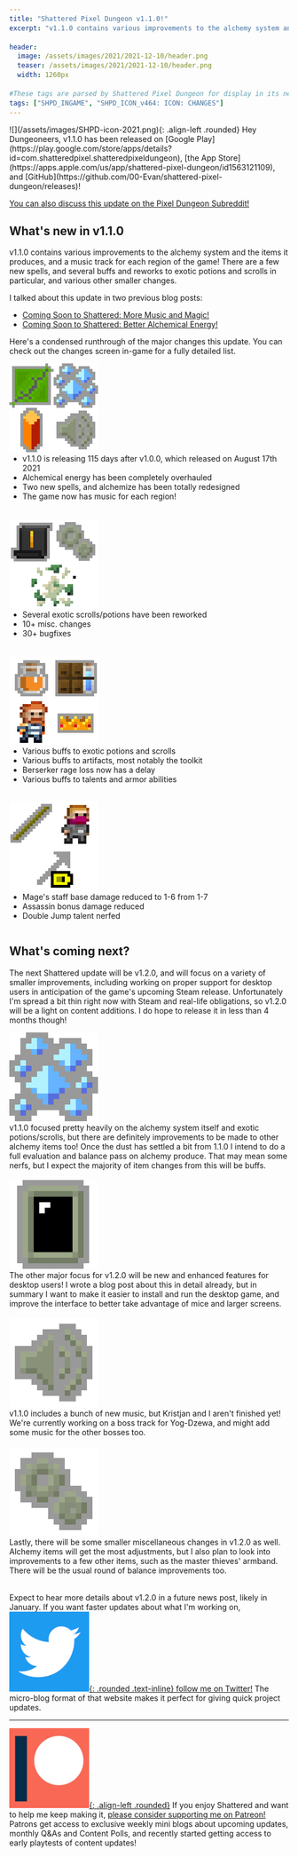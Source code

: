 ```yaml
---
title: "Shattered Pixel Dungeon v1.1.0!"
excerpt: "v1.1.0 contains various improvements to the alchemy system and the items it produces, and a music track for each region of the game! There are a few new spells, and several buffs and reworks to exotic potions and scrolls in particular, and various other smaller changes."

header:
  image: /assets/images/2021/2021-12-10/header.png
  teaser: /assets/images/2021/2021-12-10/header.png
  width: 1260px

#These tags are parsed by Shattered Pixel Dungeon for display in its news feed
tags: ["SHPD_INGAME", "SHPD_ICON_v464: ICON: CHANGES"]
---
```


<div markdown="1" style="display: inline-block;">
![](/assets/images/SHPD-icon-2021.png){: .align-left .rounded} Hey Dungeoneers, v1.1.0 has been released on [Google Play](https://play.google.com/store/apps/details?id=com.shatteredpixel.shatteredpixeldungeon), [the App Store](https://apps.apple.com/us/app/shattered-pixel-dungeon/id1563121109), and [GitHub](https://github.com/00-Evan/shattered-pixel-dungeon/releases)!
</div>

[You can also discuss this update on the Pixel Dungeon Subreddit!](https://www.reddit.com/r/PixelDungeon/comments/rdgklp/)

## What's new in v1.1.0

v1.1.0 contains various improvements to the alchemy system and the items it produces, and a music track for each region of the game! There are a few new spells, and several buffs and reworks to exotic potions and scrolls in particular, and various other smaller changes.

I talked about this update in two previous blog posts:<br>
- [Coming Soon to Shattered: More Music and Magic! ](/blog/coming-soon-to-shattered-more-music-and-magic.html)
- [Coming Soon to Shattered: Better Alchemical Energy!](/blog/coming-soon-to-shattered-better-alchemical-energy.html)

Here's a condensed runthrough of the major changes this update. You can check out the changes screen in-game for a fully detailed list.

<div style="display: inline-block; margin-bottom: 1.3em; width: 100%">
<p style="margin: 0px"><img src="/assets/images/2021/2021-12-10/new.png" alt="" class="align-left"></p>
<ul style="margin-top: 0px">
  <li>v1.1.0 is releasing 115 days after v1.0.0, which released on August 17th 2021</li>
  <li>Alchemical energy has been completely overhauled</li>
  <li>Two new spells, and alchemize has been totally redesigned</li>
  <li>The game now has music for each region!</li>
</ul>
</div>

<div style="display: inline-block; margin-bottom: 1.3em; width: 100%">
<p style="margin: 0px"><img src="/assets/images/2021/2021-12-10/changes.png" alt="" class="align-left"></p>
<ul style="margin-top: 0px">
  <li>Several exotic scrolls/potions have been reworked</li>
  <li>10+ misc. changes</li>
  <li>30+ bugfixes</li>
</ul>
</div>

<div style="display: inline-block; margin-bottom: 1.3em; width: 100%">
<p style="margin: 0px"><img src="/assets/images/2021/2021-12-10/buffs.png" alt="" class="align-left"></p>
<ul style="margin-top: 0px">
  <li>Various buffs to exotic potions and scrolls</li>
  <li>Various buffs to artifacts, most notably the toolkit</li>
  <li>Berserker rage loss now has a delay</li>
  <li>Various buffs to talents and armor abilities</li>
</ul>
</div>

<div style="display: inline-block; width: 100%">
<p style="margin: 0px"><img src="/assets/images/2021/2021-12-10/nerfs.png" alt="" class="align-left"></p>
<ul style="margin-top: 0px">
  <li>Mage's staff base damage reduced to 1-6 from 1-7</li>
  <li>Assassin bonus damage reduced</li>
  <li>Double Jump talent nerfed</li>
</ul>
</div>

## What's coming next?

The next Shattered update will be v1.2.0, and will focus on a variety of smaller improvements, including working on proper support for desktop users in anticipation of the game's upcoming Steam release. Unfortunately I'm spread a bit thin right now with Steam and real-life obligations, so v1.2.0 will be a light on content additions. I do hope to release it in less than 4 months though!

<div style="display: inline-block; margin-bottom: 1.3em; width: 100%">
<p style="margin: 0px"><img src="/assets/images/2021/2021-12-10/energy.png" alt="" class="align-left"></p>
v1.1.0 focused pretty heavily on the alchemy system itself and exotic potions/scrolls, but there are definitely improvements to be made to other alchemy items too! Once the dust has settled a bit from 1.1.0 I intend to do a full evaluation and balance pass on alchemy produce. That may mean some nerfs, but I expect the majority of item changes from this will be buffs.
</div>

<div style="display: inline-block; margin-bottom: 1.3em; width: 100%">
<p style="margin: 0px"><img src="/assets/images/2021/2021-12-10/desktop.png" alt="" class="align-left"></p>
The other major focus for v1.2.0 will be new and enhanced features for desktop users! I wrote a blog post about this in detail already, but in summary I want to make it easier to install and run the desktop game, and improve the interface to better take advantage of mice and larger screens.
</div>

<div style="display: inline-block; margin-bottom: 1.3em; width: 100%">
<p style="margin: 0px"><img src="/assets/images/2021/2021-12-10/music.png" alt="" class="align-left"></p>
v1.1.0 includes a bunch of new music, but Kristjan and I aren't finished yet! We're currently working on a boss track for Yog-Dzewa, and might add some music for the other bosses too.
</div>

<div style="display: inline-block; margin-bottom: 1.3em; width: 100%">
<p style="margin: 0px"><img src="/assets/images/2021/2021-12-10/misc.png" alt="" class="align-left"></p>
Lastly, there will be some smaller miscellaneous changes in v1.2.0 as well. Alchemy items will get the most adjustments, but I also plan to look into improvements to a few other items, such as the master thieves' armband. There will be the usual round of balance improvements too.
</div>

Expect to hear more details about v1.2.0 in a future news post, likely in January. If you want faster updates about what I'm working on, [![](/assets/images/twitter-icon.png){: .rounded .text-inline} follow me on Twitter!](https://www.twitter.com/ShatteredPixel) The micro-blog format of that website makes it perfect for giving quick project updates.

---

[![](/assets/images/patreon-icon-2021.png){: .align-left .rounded}](https://www.patreon.com/ShatteredPixel) If you enjoy Shattered and want to help me keep making it, [please consider supporting me on Patreon!](https://www.patreon.com/ShatteredPixel) Patrons get access to exclusive weekly mini blogs about upcoming updates, monthly Q&As and Content Polls, and recently started getting access to early playtests of content updates!